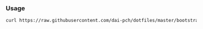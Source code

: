 ### Usage

```bash
curl https://raw.githubusercontent.com/dai-pch/dotfiles/master/bootstrap.sh | sh
```
